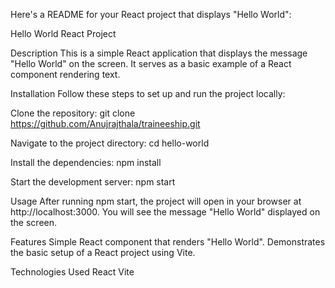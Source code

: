 
Here's a README for your React project that displays "Hello World":

Hello World React Project

Description
This is a simple React application that displays the message "Hello World" on the screen. It serves as a basic example of a React component rendering text.

Installation
Follow these steps to set up and run the project locally:

Clone the repository:
git clone https://github.com/Anujrajthala/traineeship.git

Navigate to the project directory:
cd hello-world

Install the dependencies:
npm install

Start the development server:
npm start

Usage
After running npm start, the project will open in your browser at http://localhost:3000. You will see the message "Hello World" displayed on the screen.

Features
Simple React component that renders "Hello World".
Demonstrates the basic setup of a React project using Vite.

Technologies Used
React
Vite